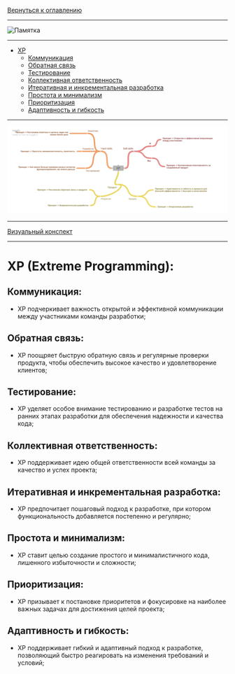 [Вернуться к оглавлению](https://github.com/engine-it-in/different-level-task/blob/main/README.md)
***
![Памятка]()
***
* [XP](#xp-extreme-programming)
  * [Коммуникация](#коммуникация-)
  * [Обратная связь](#обратная-связь)
  * [Тестирование](#тестирование-)
  * [Коллективная ответственность](#коллективная-ответственность-)
  * [Итеративная и инкрементальная разработка](#итеративная-и-инкрементальная-разработка-)
  * [Простота и минимализм](#простота-и-минимализм-)
  * [Приоритизация](#приоритизация-)
  * [Адаптивность и гибкость](#адаптивность-и-гибкость-)
***
![Описание картинки](XP.png)
***
[Визуальный конспект](https://coggle.it/diagram/ZtYfAxw8ivTpVO8J/t/xp/dcb49cffd9f71c57ad533b92a56d4c672d4946ed5756d2869e474970924dff18)
***

# XP (Extreme Programming):

## Коммуникация: 
  * XP подчеркивает важность открытой и эффективной коммуникации между участниками команды разработки;

## Обратная связь:
* XP поощряет быструю обратную связь и регулярные проверки продукта, чтобы обеспечить высокое
    качество и удовлетворение клиентов;

## Тестирование: 
* XP уделяет особое внимание тестированию и разработке тестов на ранних этапах разработки для
    обеспечения надежности и качества кода;

## Коллективная ответственность: 
* XP поддерживает идею общей ответственности всей команды за качество и успех проекта;

## Итеративная и инкрементальная разработка: 
* XP предпочитает пошаговый подход к разработке, при котором функциональность
    добавляется постепенно и регулярно;

## Простота и минимализм: 
* XP ставит целью создание простого и минималистичного кода, лишенного избыточности и сложности;

## Приоритизация: 
 * XP призывает к постановке приоритетов и фокусировке на наиболее важных задачах для достижения
    целей проекта;

## Адаптивность и гибкость: 
* XP поддерживает гибкий и адаптивный подход к разработке, позволяющий быстро реагировать на
  изменения требований и условий;